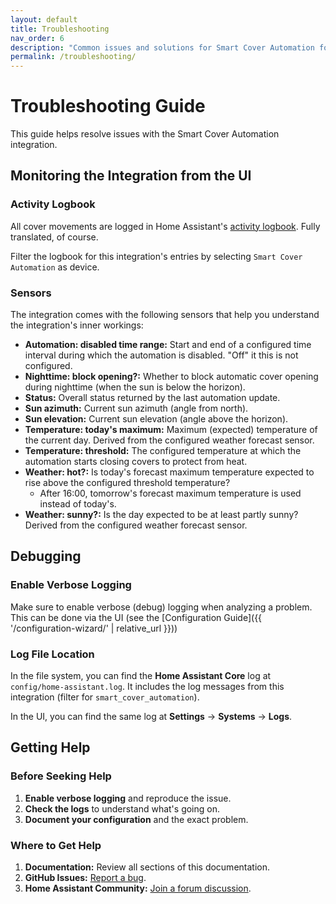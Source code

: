 ```yaml
---
layout: default
title: Troubleshooting
nav_order: 6
description: "Common issues and solutions for Smart Cover Automation for Home Assistant."
permalink: /troubleshooting/
---
```


# Troubleshooting Guide

This guide helps resolve issues with the Smart Cover Automation integration.

## Monitoring the Integration from the UI

### Activity Logbook

All cover movements are logged in Home Assistant's [activity logbook](https://www.home-assistant.io/integrations/logbook/). Fully translated, of course.

Filter the logbook for this integration's entries by selecting `Smart Cover Automation` as device.

### Sensors

The integration comes with the following sensors that help you understand the integration's inner workings:

- **Automation: disabled time range:** Start and end of a configured time interval during which the automation is disabled. "Off" it this is not configured.
- **Nighttime: block opening?:** Whether to block automatic cover opening during nighttime (when the sun is below the horizon).
- **Status:** Overall status returned by the last automation update.
- **Sun azimuth:** Current sun azimuth (angle from north).
- **Sun elevation:** Current sun elevation (angle above the horizon).
- **Temperature: today's maximum:** Maximum (expected) temperature of the current day. Derived from the configured weather forecast sensor.
- **Temperature: threshold:** The configured temperature at which the automation starts closing covers to protect from heat.
- **Weather: hot?:** Is today's forecast maximum temperature expected to rise above the configured threshold temperature?
  - After 16:00, tomorrow's forecast maximum temperature is used instead of today's.
- **Weather: sunny?:** Is the day expected to be at least partly sunny? Derived from the configured weather forecast sensor.

## Debugging

### Enable Verbose Logging

Make sure to enable verbose (debug) logging when analyzing a problem. This can be done via the UI (see the [Configuration Guide]({{ '/configuration-wizard/' | relative_url }}))

### Log File Location

In the file system, you can find the **Home Assistant Core** log at `config/home-assistant.log`. It includes the log messages from this integration (filter for `smart_cover_automation`).

In the UI, you can find the same log at **Settings** → **Systems** → **Logs**.

## Getting Help

### Before Seeking Help

1. **Enable verbose logging** and reproduce the issue.
1. **Check the logs** to understand what's going on.
1. **Document your configuration** and the exact problem.

### Where to Get Help

1. **Documentation:** Review all sections of this documentation.
1. **GitHub Issues:** [Report a bug](https://github.com/helgeklein/ha-smart-cover-automation/issues).
1. **Home Assistant Community:** [Join a forum discussion](https://community.home-assistant.io/).

